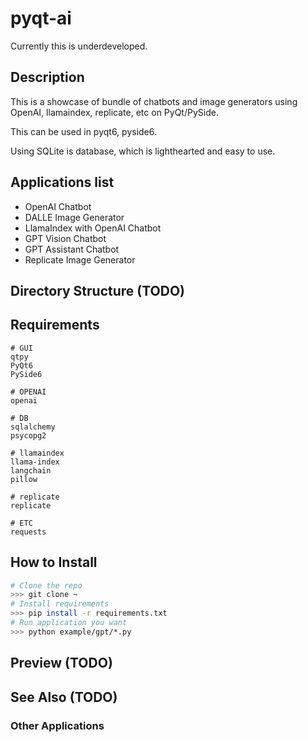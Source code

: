 # pyqt-ai
Currently this is underdeveloped.

## Description
This is a showcase of bundle of chatbots and image generators using OpenAI, llamaindex, replicate, etc on PyQt/PySide.

This can be used in pyqt6, pyside6.

Using SQLite is database, which is lighthearted and easy to use.

## Applications list
* OpenAI Chatbot
* DALLE Image Generator
* LlamaIndex with OpenAI Chatbot
* GPT Vision Chatbot
* GPT Assistant Chatbot
* Replicate Image Generator 

## Directory Structure (TODO)

## Requirements
```
# GUI
qtpy
PyQt6
PySide6

# OPENAI
openai

# DB
sqlalchemy
psycopg2

# llamaindex
llama-index
langchain
pillow

# replicate
replicate

# ETC
requests
```

## How to Install
```sh
# Clone the repo
>>> git clone ~
# Install requirements
>>> pip install -r requirements.txt
# Run application you want
>>> python example/gpt/*.py
```

## Preview (TODO)

## See Also (TODO)
### Other Applications

